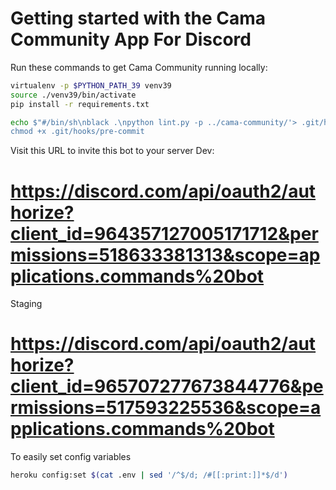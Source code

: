 # Getting started with the Cama Community App For Discord

Run these commands to get Cama Community running locally:

```bash
virtualenv -p $PYTHON_PATH_39 venv39
source ./venv39/bin/activate
pip install -r requirements.txt

echo $"#/bin/sh\nblack .\npython lint.py -p ../cama-community/'> .git/hooks/pre-commit
chmod +x .git/hooks/pre-commit
```

Visit this URL to invite this bot to your server
Dev:
# https://discord.com/api/oauth2/authorize?client_id=964357127005171712&permissions=518633381313&scope=applications.commands%20bot
Staging
# https://discord.com/api/oauth2/authorize?client_id=965707277673844776&permissions=517593225536&scope=applications.commands%20bot

To easily set config variables
```bash
heroku config:set $(cat .env | sed '/^$/d; /#[[:print:]]*$/d')
```